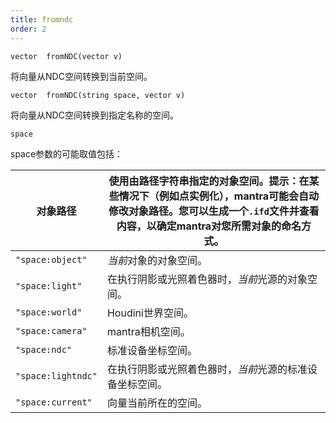 ```yaml
---
title: fromndc
order: 2
---
```


`vector  fromNDC(vector v)`

将向量从NDC空间转换到当前空间。

`vector  fromNDC(string space, vector v)`

将向量从NDC空间转换到指定名称的空间。

`space`

space参数的可能取值包括：

| 对象路径 | 使用由路径字符串指定的对象空间。提示：在某些情况下（例如点实例化），mantra可能会自动修改对象路径。您可以生成一个`.ifd`文件并查看内容，以确定mantra对您所需对象的命名方式。 |
| --- | --- |
| `"space:object"` | *当前*对象的对象空间。 |
| `"space:light"` | 在执行阴影或光照着色器时，*当前*光源的对象空间。 |
| `"space:world"` | Houdini世界空间。 |
| `"space:camera"` | mantra相机空间。 |
| `"space:ndc"` | 标准设备坐标空间。 |
| `"space:lightndc"` | 在执行阴影或光照着色器时，*当前*光源的标准设备坐标空间。 |
| `"space:current"` | 向量当前所在的空间。 |
